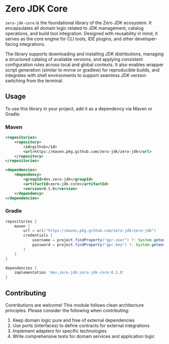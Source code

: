 # Zero JDK Core

`zero-jdk-core` is the foundational library of the Zero JDK ecosystem. It encapsulates all domain logic related to JDK management, catalog operations, and build tool integration. Designed with reusability in mind, it serves as the core engine for CLI tools, IDE plugins, and other developer-facing integrations.

The library supports downloading and installing JDK distributions, managing a structured catalog of available versions, and applying consistent configuration rules across local and global contexts. It also enables wrapper script generation (similar to mvnw or gradlew) for reproducible builds, and integrates with shell environments to support seamless JDK version switching from the terminal.

## Usage

To use this library in your project, add it as a dependency via Maven or Gradle:

### Maven

```xml
<repositories>
    <repository>
        <id>github</id>
        <url>https://maven.pkg.github.com/zero-jdk/zero-jdk</url>
    </repository>
</repositories>

<dependencies>
    <dependency>
        <groupId>dev.zero-jdk</groupId>
        <artifactId>zero-jdk-core</artifactId>
        <version>0.1.0</version>
    </dependency>
</dependencies>
```

### Gradle

```gradle
repositories {
    maven {
        url = uri("https://maven.pkg.github.com/zero-jdk/zero-jdk")
        credentials {
            username = project.findProperty("gpr.user") ?: System.getenv("GITHUB_ACTOR")
            password = project.findProperty("gpr.key") ?: System.getenv("GITHUB_TOKEN")
        }
    }
}

dependencies {
    implementation 'dev.zero-jdk:zero-jdk-core:0.1.0'
}
```

## Contributing

Contributions are welcome! This module follows clean architecture principles. Please consider the following when contributing:

1. Keep domain logic pure and free of external dependencies
2. Use ports (interfaces) to define contracts for external integrations
3. Implement adapters for specific technologies
4. Write comprehensive tests for domain services and application logic
